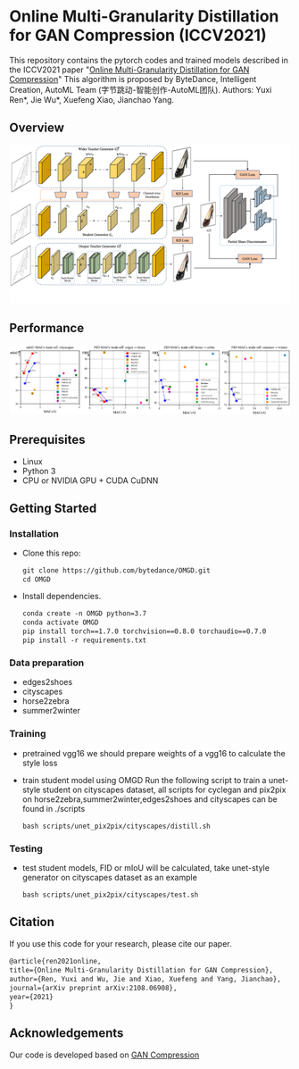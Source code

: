 # Online Multi-Granularity Distillation for GAN Compression (ICCV2021)

This repository contains the pytorch codes and trained models described in the ICCV2021 paper "[Online Multi-Granularity Distillation for GAN Compression](https://arxiv.org/pdf/2108.06908.pdf)"  This algorithm is proposed by ByteDance, Intelligent Creation, AutoML Team (字节跳动-智能创作-AutoML团队). Authors: Yuxi Ren*, Jie Wu*, Xuefeng Xiao, Jianchao Yang.

## Overview

![overview](imgs/OMGD.png)

## Performance

![performance](imgs/performance.png)


## Prerequisites

* Linux
* Python 3
* CPU or NVIDIA GPU + CUDA CuDNN

## Getting Started

### Installation

- Clone this repo:

  ```shell
  git clone https://github.com/bytedance/OMGD.git
  cd OMGD
  ```

- Install dependencies.

  ```shell
  conda create -n OMGD python=3.7
  conda activate OMGD
  pip install torch==1.7.0 torchvision==0.8.0 torchaudio==0.7.0 
  pip install -r requirements.txt 
  ```

### Data preparation

- edges2shoes
- cityscapes
- horse2zebra
- summer2winter


### Training

- pretrained vgg16
  we should prepare weights of a vgg16 to calculate the style loss 
  
- train student model using OMGD
  Run the following script to train a unet-style student on cityscapes dataset, 
  all scripts for cyclegan and pix2pix on horse2zebra,summer2winter,edges2shoes and cityscapes can be found in ./scripts

  ```shell
  bash scripts/unet_pix2pix/cityscapes/distill.sh
  ```

### Testing

- test student models, FID or mIoU will be calculated, take unet-style generator on cityscapes dataset as an example

  ```shell
  bash scripts/unet_pix2pix/cityscapes/test.sh
  ```

## Citation

If you use this code for your research, please cite our paper.
  ```shell
@article{ren2021online,
  title={Online Multi-Granularity Distillation for GAN Compression},
  author={Ren, Yuxi and Wu, Jie and Xiao, Xuefeng and Yang, Jianchao},
  journal={arXiv preprint arXiv:2108.06908},
  year={2021}
}
```

## Acknowledgements

Our code is developed based on [GAN Compression](https://github.com/mit-han-lab/gan-compression)
